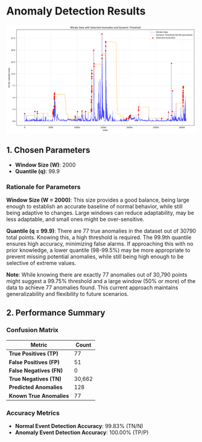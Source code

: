 # Anomaly Detection Results

![Line Plot with Anomalies Marked](Figure_1.png)

## 1. Chosen Parameters
- **Window Size (W)**: 2000
- **Quantile (q)**: 99.9

### Rationale for Parameters
**Window Size (W = 2000)**: This size provides a good balance, being large enough to establish an accurate baseline of normal behavior, while still being adaptive to changes. Large windows can reduce adaptability, may be less adaptable, and small ones might be over-sensitive.

**Quantile (q = 99.9)**: There are 77 true anomalies in the dataset out of 30790 total points. Knowing this, a high threshold is required. The 99.9th quantile ensures high accuracy, minimizing false alarms. If approaching this with no prior knowledge, a lower quantile (98-99.5%) may be more appropriate to prevent missing potential anomalies, while still being high enough to be selective of extreme values.

**Note**: While knowing there are exactly 77 anomalies out of 30,790 points might suggest a 99.75% threshold and a large window (50% or more) of the data to achieve 77 anomalies found. This current approach maintains generalizability and flexibility to future scenarios.


## 2. Performance Summary

### Confusion Matrix
| Metric | Count |
|--------|-------|
| **True Positives (TP)** | 77 |
| **False Positives (FP)** | 51 |
| **False Negatives (FN)** | 0 |
| **True Negatives (TN)** | 30,662 |
| **Predicted Anomalies** | 128 |
| **Known True Anomalies** | 77 |

### Accuracy Metrics
- **Normal Event Detection Accuracy**: 99.83% (TN/N)
- **Anomaly Event Detection Accuracy**: 100.00% (TP/P)